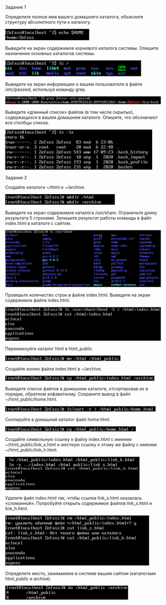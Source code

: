 Задание 1

Определите полное имя вашего домашнего каталога, объясните структуру абсолютного пути к каталогу.


![](2.1.1.png)

Выведите на экран содержимое корневого каталога системы. Опишите назначение основных каталогов системы.

![](2.1.2.png)

Выведите на экран информацию о вашем пользователе в файле /etc/passwd, используя команду grep.

![](2.1.3.png)

Выведите «длинный список» файлов (в том числе скрытых), содержащихся в вашем домашнем каталоге. Опишите, что обозначают все столбцы списка.

![](2.1.4.png)

Задание 2

Создайте каталоги ~/html и ~/archive.


![](2.2.1.png)

Выведите на экран содержимое каталога /usr/share. Ограничьте длину результата 5 строками. Запишите результат работы команды в файл index.html в каталоге с сайтом.


![](2.2.2.png)

Проверьте количество строк в файле index.html. Выведите на экран содержимое файла index.html.


![](2.2.3.png)

Переименуйте каталог html в html_public.


![](2.2.4.png)

Создайте копию файла index.html в ~/archive.


![](2.2.5.png)

Выведите список файлов в домашнем каталоге, отсортировав их в порядке, обратном алфавитному. Сохраните вывод в файл ~/html_public/home.html.


![](2.2.6.png)

Скопируйте в домашний каталог файл home.html.


![](2.2.7.png)

Создайте символьную ссылку к файлу index.html с именем ~/html_public/link_s.html и жесткую ссылку к этому же файлу с именем ~/html_public/link_h.html.


![](2.2.8.png)

Удалите файл index.html так, чтобы ссылка link_s.html оказалась «сломанной». Попробуйте открыть содержимое файлов link_s.html и link_h.html.


![](2.2.9.png)

Определите место, занимаемое в системе вашим сайтом (каталогами html_public и archive).

![](2.2.10.png)
